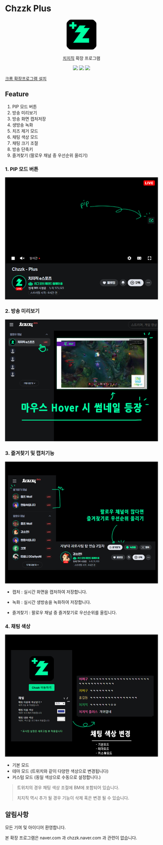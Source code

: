 # Chzzk Plus

<p align="center">
    <img src="./public/icon128.png" width=100/>
</p> 
<p align="center">
    <a href="https://chzzk.naver.com/">치지직</a> 확장 프로그램 
</p>
<p align="center">
    <img src="https://img.shields.io/github/package-json/v/kyechan99/chzzk-plus?style=for-the-badge"/>
    <img src="https://img.shields.io/github/license/kyechan99/chzzk-plus?style=for-the-badge"/>
    <a href="https://chromewebstore.google.com/detail/chzzk-plus/miampiopgfpnimmggagljgbpmjmjdjia?hl=ko&utm_source=ext_sidebar">
 	    <img src="https://img.shields.io/badge/DOWNLOAD-ME-%2320c997?style=for-the-badge"/>
    </a>
</p>

[크롬 확장프로그램 설치](https://chromewebstore.google.com/detail/chzzk-plus/miampiopgfpnimmggagljgbpmjmjdjia?hl=ko&utm_source=ext_sidebar)

## Feature

1.  PIP 모드 버튼
2.  방송 미리보기
3.  방송 화면 캡처저장
4.  생방송 녹화
5.  치즈 제거 모드
6.  채팅 색상 모드
7.  채팅 크기 조절
8.  방송 단축키
9.  즐겨찾기 (팔로우 채널 중 우선순위 올리기)

### 1. PIP 모드 버튼

![PIP 모드 버튼](/README/feature_pip.png)

### 2. 방송 미리보기

![방송 미리보기](/README/preview.png)

### 3. 즐겨찾기 및 캡처기능

![즐겨찾기 및 캡처기능](/README/barrigade.png)

- 캡처 : 실시간 화면을 캡처하여 저장합니다.

- 녹화 : 실시간 생방송을 녹화하여 저장합니다.

- 즐겨찾기 : 팔로우 채널 중 즐겨찾기로 우선순위를 올립니다.

### 4. 채팅 색상

![채팅 색상 조절](/README/font_color.png)

- 기본 모드
- 테마 모드 (트위치와 같이 다양한 색상으로 변경됩니다)
- 커스텀 모드 (동일 색상으로 수동으로 설정합니다.)

> 트위치의 경우 채팅 색상 조절에 BM에 포함되어 있습니다.
>
> 치지직 역시 추가 될 경우 기능이 삭제 혹은 변경 될 수 있습니다.

## 알림사항

모든 기여 및 아이디어 환영합니다.

본 확장 프로그램은 naver.com 과 chzzk.naver.com 과 관련이 없습니다.
